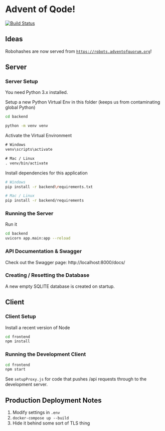 # Advent of Qode!

[![Build Status](https://drone-gh.erraticbits.ca/api/badges/jclement/aoc/status.svg)](https://drone-gh.erraticbits.ca/jclement/aoc)

## Ideas


Robohashes are now served from <code>https://robots.adventofquorum.org</code>!

## Server

### Server Setup

You need Python 3.x installed.

Setup a new Python Virtual Env in this folder (keeps us from contaminating global Python)

```sh
cd backend
```

```sh
python -m venv venv
```

Activate the Virtual Environment

```txt
# Windows
venv\scripts\activate

# Mac / Linux
. venv/bin/activate
```

Install dependencies for this application

```sh
# Windows
pip install -r backend\requirements.txt

# Mac / Linux
pip install -r backend/requirements
```

### Running the Server

Run it
```sh
cd backend
uvicorn app.main:app --reload
```

### API Documentation & Swagger

Check out the Swagger page:
http://localhost:8000/docs/

### Creating / Resetting the Database

A new empty SQLITE database is created on startup.

## Client

### Client Setup

Install a recent version of Node

```sh
cd frontend
npm install
```

### Running the Development Client

```sh
cd frontend
npm start
```

See `setupProxy.js` for code that pushes /api requests through to the development server.

## Production Deployment Notes

1. Modify settings in `.env`
2. `docker-compose up --build`
3. Hide it behind some sort of TLS thing
